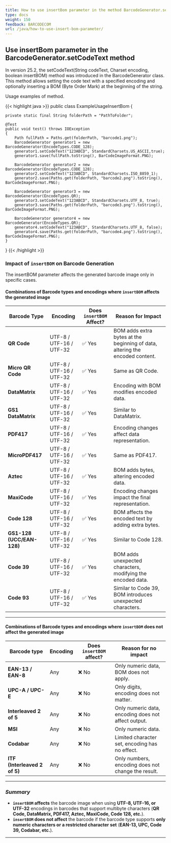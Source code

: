 ```yaml
---
title: How to use insertBom parameter in the method BarcodeGenerator.setCodeText
type: docs
weight: 150
feedback: BARCODECOM
url: /java/how-to-use-insert-bom-parameter/
---
```


## **Use insertBom parameter in the BarcodeGenerator.setCodeText method**

In version 25.2, the setCodeText(String codeText, Charset encoding, boolean insertBOM) method was introduced in the 
BarcodeGenerator class.  
This method allows setting the code text with a specified encoding and optionally inserting a BOM (Byte Order Mark)
at the beginning of the string.

Usage examples of method.

{{< highlight java >}}
 public class ExampleUsageInsertBom
 {

    private static final String folderPath = "PathToFolder";

    @Test
    public void test() throws IOException
    {
        Path fullPath = Paths.get(folderPath, "barcode1.png");
        BarcodeGenerator generator1 = new BarcodeGenerator(EncodeTypes.CODE_128);
        generator1.setCodeText("123ABCD", StandardCharsets.US_ASCII,true);
        generator1.save(fullPath.toString(), BarCodeImageFormat.PNG);

        BarcodeGenerator generator2 = new BarcodeGenerator(EncodeTypes.CODE_128);
        generator2.setCodeText("123ABCD", StandardCharsets.ISO_8859_1);
        generator2.save(Paths.get(folderPath, "barcode2.png").toString(), BarCodeImageFormat.PNG);

        BarcodeGenerator generator3 = new BarcodeGenerator(EncodeTypes.QR);
        generator3.setCodeText("123ABCD", StandardCharsets.UTF_8, true);
        generator3.save(Paths.get(folderPath, "barcode3.png").toString(), BarCodeImageFormat.PNG);

        BarcodeGenerator generator4 = new BarcodeGenerator(EncodeTypes.QR);
        generator4.setCodeText("123ABCD", StandardCharsets.UTF_8, false);
        generator4.save(Paths.get(folderPath, "barcode4.png").toString(), BarCodeImageFormat.PNG);
    }
 }
{{< /highlight >}}

### **Impact of `insertBOM` on Barcode Generation**
The insertBOM parameter affects the generated barcode image only in specific cases.

#### **Combinations of Barcode types and encodings where `insertBOM` affects the generated image**

| **Barcode Type**           | **Encoding**          | **Does `insertBOM` Affect?** | **Reason for Impact**                                                        |
|---------------------------|----------------------|----------------------------|------------------------------------------------------------------------------|
| **QR Code**               | UTF-8 / UTF-16 / UTF-32 | ✅ Yes                 | BOM adds extra bytes at the beginning of data, altering the encoded content. |
| **Micro QR Code**         | UTF-8 / UTF-16 / UTF-32 | ✅ Yes                 | Same as QR Code.                                                             |
| **DataMatrix**            | UTF-8 / UTF-16 / UTF-32 | ✅ Yes                 | Encoding with BOM modifies encoded data.                                     |
| **GS1 DataMatrix**        | UTF-8 / UTF-16 / UTF-32 | ✅ Yes                 | Similar to DataMatrix.                                                       |
| **PDF417**                | UTF-8 / UTF-16 / UTF-32 | ✅ Yes                 | Encoding changes affect data representation.                                 |
| **MicroPDF417**           | UTF-8 / UTF-16 / UTF-32 | ✅ Yes                 | Same as PDF417.                                                              |
| **Aztec**                 | UTF-8 / UTF-16 / UTF-32 | ✅ Yes                 | BOM adds bytes, altering encoded data.                                       |
| **MaxiCode**              | UTF-8 / UTF-16 / UTF-32 | ✅ Yes                 | Encoding changes impact the final representation.                            |
| **Code 128**              | UTF-8 / UTF-16 / UTF-32 | ✅ Yes                 | BOM affects the encoded text by adding extra bytes.                          |
| **GS1-128 (UCC/EAN-128)** | UTF-8 / UTF-16 / UTF-32 | ✅ Yes                 | Similar to Code 128.                                                         |
| **Code 39**               | UTF-8 / UTF-16 / UTF-32 | ✅ Yes                 | BOM adds unexpected characters, modifying the encoded data.                  |
| **Code 93**               | UTF-8 / UTF-16 / UTF-32 | ✅ Yes                 | Similar to Code 39, BOM introduces unexpected characters.                    |

---

#### **Combinations of Barcode types and encodings where `insertBOM` does not affect the generated image**

| **Barcode type**             | **Encoding** | **Does `insertBOM` affect?** | **Reason for no impact**                            |
|------------------------------|--------------|------------------------------|-----------------------------------------------------|
| **EAN-13 / EAN-8**           | Any          | ❌ No                         | Only numeric data, BOM does not apply.              |
| **UPC-A / UPC-E**            | Any          | ❌ No                         | Only digits, encoding does not matter.              |
| **Interleaved 2 of 5**       | Any          | ❌ No                         | Only numeric data, encoding does not affect output. |
| **MSI**                      | Any          | ❌ No                         | Only numeric data.                                  |
| **Codabar**                  | Any          | ❌ No                         | Limited character set, encoding has no effect.      |
| **ITF (Interleaved 2 of 5)** | Any          | ❌ No                         | Only numbers, encoding does not change the result.  |

---

### ***Summary***

- **`insertBOM` affects** the barcode image when using **UTF-8, UTF-16, or UTF-32** encodings in barcodes that support multibyte characters (**QR Code, DataMatrix, PDF417, Aztec, MaxiCode, Code 128, etc.**).
- **`insertBOM` does not affect** the barcode if the barcode type supports **only numeric characters or a restricted character set** (**EAN-13, UPC, Code 39, Codabar, etc.**).

---


